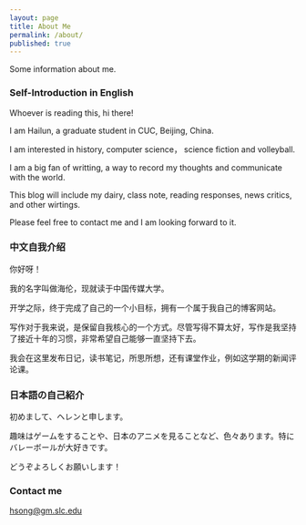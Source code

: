 ```yaml
---
layout: page
title: About Me
permalink: /about/
published: true
---
```


Some information about me.

### Self-Introduction in English

Whoever is reading this, hi there!

I am Hailun, a graduate student in CUC, Beijing, China.

I am interested in history, computer science， science fiction and volleyball. 

I am a big fan of writting, a way to record my thoughts and communicate with the world.

This blog will include my dairy, class note, reading responses, news critics, and other wirtings.  

Please feel free to contact me and I am looking forward to it. 

### 中文自我介绍

你好呀！

我的名字叫做海伦，现就读于中国传媒大学。

开学之际，终于完成了自己的一个小目标，拥有一个属于我自己的博客网站。

写作对于我来说，是保留自我核心的一个方式。尽管写得不算太好，写作是我坚持了接近十年的习惯，非常希望自己能够一直坚持下去。

我会在这里发布日记，读书笔记，所思所想，还有课堂作业，例如这学期的新闻评论课。

### 日本語の自己紹介

初めまして、ヘレンと申します。

趣味はゲームをすることや、日本のアニメを見ることなど、色々あります。特にバレーボールが大好きです。

どうぞよろしくお願いします！

### Contact me

[hsong@gm.slc.edu](mailto:hsong@gm.slc.edu)
